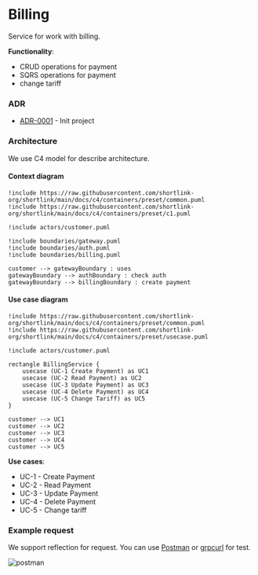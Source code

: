 # Billing

Service for work with billing.

**Functionality**:

  * CRUD operations for payment
  * SQRS operations for payment
  * change tariff

### ADR

- [ADR-0001](./docs/ADR/decisions/0001-init.md) - Init project

### Architecture

We use C4 model for describe architecture.

#### Context diagram

```plantuml
!include https://raw.githubusercontent.com/shortlink-org/shortlink/main/docs/c4/containers/preset/common.puml
!include https://raw.githubusercontent.com/shortlink-org/shortlink/main/docs/c4/containers/preset/c1.puml

!include actors/customer.puml

!include boundaries/gateway.puml
!include boundaries/auth.puml
!include boundaries/billing.puml

customer --> gatewayBoundary : uses
gatewayBoundary --> authBoundary : check auth
gatewayBoundary --> billingBoundary : create payment
```

#### Use case diagram

```plantuml
!include https://raw.githubusercontent.com/shortlink-org/shortlink/main/docs/c4/containers/preset/common.puml
!include https://raw.githubusercontent.com/shortlink-org/shortlink/main/docs/c4/containers/preset/usecase.puml

!include actors/customer.puml

rectangle BillingService {
    usecase (UC-1 Create Payment) as UC1
    usecase (UC-2 Read Payment) as UC2
    usecase (UC-3 Update Payment) as UC3
    usecase (UC-4 Delete Payment) as UC4
    usecase (UC-5 Change Tariff) as UC5
}

customer --> UC1
customer --> UC2
customer --> UC3
customer --> UC4
customer --> UC5
```

**Use cases**:

- UC-1 - Create Payment
- UC-2 - Read Payment
- UC-3 - Update Payment
- UC-4 - Delete Payment
- UC-5 - Change tariff

### Example request

We support reflection for request. You can use [Postman](https://www.postman.com/) or [grpcurl](https://github.com/fullstorydev/grpcurl) for test.

![postman](https://blog.postman.com/wp-content/uploads/2022/01/grpc-author-msg.gif)
